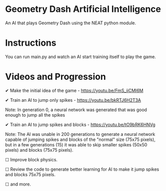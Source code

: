 # Geometry Dash Artificial Intelligence

An AI that plays Geometry Dash using the NEAT python module.

# Instructions

You can run main.py and watch an AI start training itself to play the game.

# Videos and Progression

   ✔ Make the initial idea of the game - https://youtu.be/FmS_iiCMI6M
   
   ✔ Train an AI to jump only spikes - https://youtu.be/bkRTJ6H2T3A
   
   Note: In generation 0, a neural network was generated that was good enough to jump all the spikes
         
   ✔ Train an AI to jump spikes and blocks - https://youtu.be/tO9bRK6HNVg
   
   Note: The AI was unable in 200 generations to generate a neural network capable of jumping spikes and blocks of the "normal" size (75x75 pixels), but in a few generations (15) it was able to skip smaller spikes (50x50 pixels) and blocks (75x75 pixels).
         
   ☐ Improve block physics.
   
   ☐ Review the code to generate better learning for AI to make it jump spikes and blocks 75x75 pixels.
   
   ☐ and more.
   
